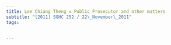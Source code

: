 ```yaml
---
title: Lee Chiang Theng v Public Prosecutor and other matters 
subtitle: "[2011] SGHC 252 / 22\_November\_2011"
tags:


---
```


